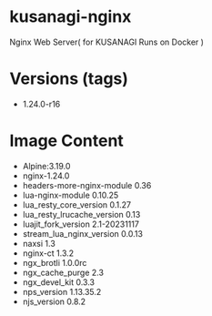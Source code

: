 # kusanagi-nginx

Nginx Web Server( for KUSANAGI Runs on Docker )

# Versions (tags)

- 1.24.0-r16

# Image Content

- Alpine:3.19.0
- nginx-1.24.0
- headers-more-nginx-module 0.36
- lua-nginx-module 0.10.25
- lua_resty_core_version 0.1.27
- lua_resty_lrucache_version 0.13
- luajit_fork_version 2.1-20231117
- stream_lua_nginx_version 0.0.13
- naxsi 1.3
- nginx-ct 1.3.2
- ngx_brotli 1.0.0rc
- ngx_cache_purge 2.3
- ngx_devel_kit 0.3.3
- nps_version 1.13.35.2
- njs_version 0.8.2

